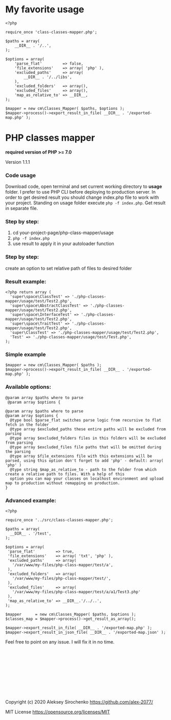 # My favorite usage
```
<?php

require_once 'class-classes-mapper.php';

$paths = array(
	__DIR__ . '/..',
);

$options = array(
	'parse_flat'         => false,
	'file_extensions'    => array( 'php' ),
	'excluded_paths'     => array(
		__DIR__ . '/../libs',
	),
	'excluded_folders'   => array(),
	'excluded_files'     => array(),
	'map_as_relative_to' => __DIR__,
);

$mapper = new cm\Classes_Mapper( $paths, $options );
$mapper->process()->export_result_in_file( __DIR__ . '/exported-map.php' );
```

# PHP classes mapper

**required version of PHP >= 7.0**

Version 1.1.1

### Code usage

Download code, open terminal and set current working directory to **usage** folder. I prefer to use PHP CLI before deploying to production server. In order to get desired result you should change index.php file to work with your project. Standing on usage folder execute `php -f index.php`. Get result in separate file.

### Step by step:
1. cd your-project-page/php-class-mapper/usage
2. `php -f index.php`
3. use result to apply it in your autoloader function

### Step by step:
create an option to set relative path of files to desired folder

### Result example:
```
<?php return array (
  'super\space\ClassTest' => './php-classes-mapper/usage/test/Test2.php',
  'super\space\AbstractClassTest' => './php-classes-mapper/usage/test/Test2.php',
  'super\space\InterfaceTest' => './php-classes-mapper/usage/test/Test2.php',
  'super\space\TraitTest' => './php-classes-mapper/usage/test/Test2.php',
  'super\ClassTest' => './php-classes-mapper/usage/test/Test2.php',
  'Test' => './php-classes-mapper/usage/test/Test.php',
);
```
### Simple example

```
$mapper = new cm\Classes_Mapper( $paths );
$mapper->process()->export_result_in_file( __DIR__ . '/exported-map.php' );
```

### Available options:
```
@param array $paths where to parse
 @param array $options {

@param array $paths where to parse
@param array $options {
  @type bool $parse_flat switches parse logic from recursive to flat fetch in the folder
  @type array $excluded_paths these entire paths will be excluded from parsing
  @type array $excluded_folders files in this folders will be excluded from parsing
  @type array $excluded_files file paths that will be omitted during the parsing
  @type array $file_extensions file with this extensions will be parsed, using this option don't forget to add 'php' - default: array( 'php' )
  @type string $map_as_relative_to - path to the folder from which create a relative path to files. With a help of this
  option you can map your classes on localhost environment and upload map to production without remapping on production.
}
```

### Advanced example:
```
<?php

require_once '../src/class-classes-mapper.php';

$paths = array(
  __DIR__ . '/test',
);

$options = array(
 'parse_flat'         => true,
 'file_extensions'    => array( 'txt', 'php' ),
 'excluded_paths'     => array(
   '/var/www/my-files/php-class-mapper/test/a',
 ),
 'excluded_folders'   => array(
   '/var/www/my-files/php-class-mapper/test/',
 ),
 'excluded_files'     => array(
   '/var/www/my-files/php-class-mapper/test/a/a1/Test3.php'
 ),
 'map_as_relative_to' => __DIR__.'/../..',
);

$mapper      = new cm\Classes_Mapper( $paths, $options );
$classes_map = $mapper->process()->get_result_as_array();

$mapper->export_result_in_file( __DIR__ . '/exported-map.php' );
$mapper->export_result_in_json_file( __DIR__ . '/exported-map.json' );
```

Feel free to point on any issue. I will fix it in no time.
<br>
<br>
<br>
<br>
<br>
<br>
<br>
<br>
<br>
<br>
<br>
Copyright (c) 2020 Aleksey Sirochenko
https://github.com/alex-2077/

MIT License https://opensource.org/licenses/MIT
